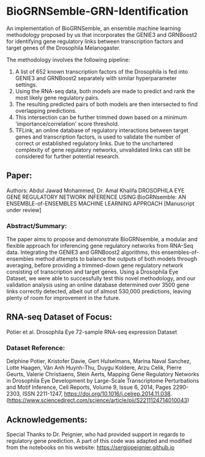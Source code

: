 # BioGRNSemble-GRN-Identification
An implementation of BioGRNSemble, an ensemble machine learning methodology proposed by us that incorporates the GENIE3 and GRNBoost2 for identifying gene regulatory links between transcription factors and target genes of the Drosophila Melanogaster.

The methodology involves the following pipeline:

1. A list of 652 known transcription factors of the Drosophila is fed into GENIE3 and GRNBoost2 separately with similar hyperparameter settings.
2. Using the RNA-seq data, both models are made to predict and rank the most likely gene regulatory pairs.
3. The resulting predicted pairs of both models are then intersected to find overlapping predictions.
4. This intersection can be further trimmed down based on a minimum 'importance/correlation' score threshold.
5. TFLink, an online database of regulatory interactions between target genes and transcription factors, is used to validate the number of correct or established regulatory links. Due to the unchartered complexity of gene regulatory networks, unvalidated links can still be considered for further potential research.

## Paper:
Authors: Abdul Jawad Mohammed, Dr. Amal Khalifa
DROSOPHILA EYE GENE REGULATORY NETWORK INFERENCE USING BioGRNsemble: AN ENSEMBLE-of-ENSEMBLES MACHINE LEARNING APPROACH [Manuscript under review]

### Abstract/Summary: 
The paper aims to propose and demonstrate BioGRNsemble, a modular and flexible approach for inferencing gene regulatory networks from RNA-Seq data. Integrating the GENIE3 and GRNBoost2 algorithms, this ensembles-of-ensembles method attempts to balance the outputs of both models through averaging, before providing a trimmed-down gene regulatory network consisting of transcription and target genes. Using a Drosophila Eye Dataset, we were able to successfully test this novel methodology, and our validation analysis using an online database determined over 3500 gene links correctly detected, albeit out of almost 530,000 predictions, leaving plenty of room for improvement in the future.

## RNA-seq Dataset of Focus:
Potier et al. Drosophila Eye 72-sample RNA-seq expression Dataset

### Dataset Reference:
Delphine Potier, Kristofer Davie, Gert Hulselmans, Marina Naval Sanchez, Lotte Haagen, Vân Anh Huynh-Thu, Duygu Koldere, Arzu Celik, Pierre Geurts, Valerie Christiaens, Stein Aerts, Mapping Gene Regulatory Networks in Drosophila Eye Development by Large-Scale Transcriptome Perturbations and Motif Inference, Cell Reports, Volume 9, Issue 6, 2014, Pages 2290-2303, ISSN 2211-1247, https://doi.org/10.1016/j.celrep.2014.11.038. (https://www.sciencedirect.com/science/article/pii/S2211124714010043)

## Acknowledgements:
Special Thanks to Dr. Peignier, who had provided support in regards to regulatory gene prediction. A part of this code was adapted and modified from the notebooks on his website: https://sergiopeignier.github.io
